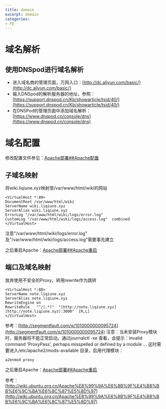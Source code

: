 ```yaml
---
title: domain
excerpt: domain
categories: 
- FE
---
```


# 域名解析
## 使用DNSpod进行域名解析
- 进入域名商的管理页面，万网入口：[http://dc.aliyun.com/basic/](http://dc.aliyun.com/basic/)
- 输入DNSpod的解析服务器的地址，参照：[https://support.dnspod.cn/Kb/showarticle/tsid/40/](https://support.dnspod.cn/Kb/showarticle/tsid/40/)
- 在DNSPod的管理页面中添加域名解析：[https://www.dnspod.cn/console/dns](https://www.dnspod.cn/console/dns)

# 域名配置
修改配置文件参见：[Apache部署##Apache配置](Apache部署##Apache配置)

## 子域名映射
将wiki.liqiune.xyz映射至/var/www/html/wiki的网站
```
<VirtualHost *:80>
DocumentRoot /var/www/html/wiki
ServerName wiki.liqiune.xyz
ServerAlias wiki.liqiune.xyz
ErrorLog "/var/www/html/wiki/logs/error.log"
CustomLog "/var/www/html/wiki/logs/access.log"  combined
</VirtualHost>
```
注意"/var/www/html/wiki/logs/error.log"
及"/var/www/html/wiki/logs/access.log"需要事先建立


之后重启Apache：[Apache部署##Apache重启](Apache部署##Apache重启)

## 端口及域名映射
放弃使用不安全的Proxy，转用rewrite作为跳转
```
<VirtualHost *:80>
ServerName note.liqiune.xyz
ServerAlias note.liqiune.xyz
RewriteEngine on
RewriteRule   "^/(.*)"  "[http://note.liqiune.xyz](http://note.liqiune.xyz):3000"  [R,L]
</VirtualHost>
```
参考：[http://segmentfault.com/q/1010000000095724](http://segmentfault.com/q/1010000000095724)
注意：当未安装Proxy模块时，服务器将不能正常启动。通过journalctl -xe 查看，会提示：Invalid command 'ProxyPass', perhaps misspelled or defined by a module ...
这时需要进入/etc/apache2/mods-available 目录，启用代理模块：
```
a2enmod proxy
```
之后重启Apache：[Apache部署##Apache重启](Apache部署##Apache重启)

参考：[http://wiki.ubuntu.org.cn/Apache%E8%99%9A%E6%8B%9F%E4%B8%BB%E6%9C%BA%E6%8C%87%E5%8D%97](http://wiki.ubuntu.org.cn/Apache%E8%99%9A%E6%8B%9F%E4%B8%BB%E6%9C%BA%E6%8C%87%E5%8D%97)
